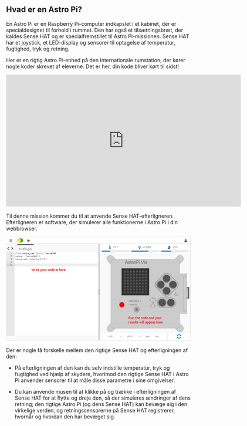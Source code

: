 ## Hvad er en Astro Pi?

En Astro Pi er en Raspberry Pi-computer indkapslet i et kabinet, der er specialdesignet til forhold i rummet. Den har også et tilsætningsbræt, der kaldes Sense HAT og er specialfremstillet til Astro Pi-missionen. Sense HAT har et joystick, et LED-display og sensorer til optagelse af temperatur, fugtighed, tryk og retning.

Her er en rigtig Astro Pi-enhed på den internationale rumstation, der kører nogle koder skrevet af eleverne. Det er her, din kode bliver kørt til sidst! 

<iframe src="https://player.vimeo.com/video/172737314" width="640" height="360" frameborder="0" webkitallowfullscreen mozallowfullscreen allowfullscreen mark="crwd-mark"></iframe> 

Til denne mission kommer du til at anvende Sense HAT-efterligneren. Efterligneren er software, der simulerer alle funktionerne i Astro Pi i din webbrowser.

![Sense HAT-efterligner](images/sense-hat-emulator.png)

Der er nogle få forskelle mellem den rigtige Sense HAT og efterligningen af den:

- På efterligningen af den kan du selv indstille temperatur, tryk og fugtighed ved hjælp af skydere, hvorimod den rigtige Sense HAT i Astro Pi anvender sensorer til at måle disse parametre i sine omgivelser.

- Du kan anvende musen til at klikke på og trække i efterligningen af Sense HAT for at flytte og dreje den, så der simuleres ændringer af dens retning; den rigtige Astro Pi (og dens Sense HAT) kan bevæge sig i den virkelige verden, og retningssensorerne på Sense HAT registrerer, hvornår og hvordan den har bevæget sig.